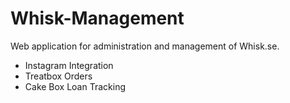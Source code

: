 # Whisk-Management
Web application for administration and management of Whisk.se.

- Instagram Integration
- Treatbox Orders
- Cake Box Loan Tracking
